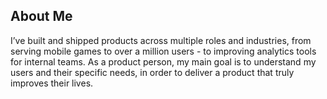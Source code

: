 ## About Me

I’ve built and shipped products across multiple roles and industries, from serving mobile games to over a million users - to improving analytics tools for internal teams. As a product person, my main goal is to understand my users and their specific needs, in order to deliver a product that truly improves their lives.
